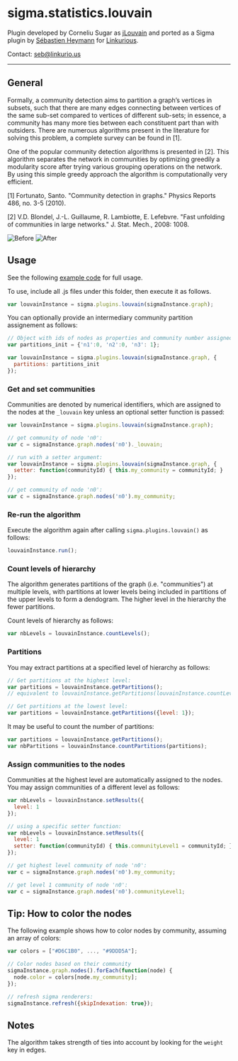 sigma.statistics.louvain
==================

Plugin developed by Corneliu Sugar as [jLouvain](https://github.com/upphiminn/jLouvain) and ported as a Sigma plugin by [Sébastien Heymann](https://github.com/sheymann) for [Linkurious](https://github.com/Linkurious).

Contact: seb@linkurio.us

---
## General
Formally, a community detection aims to partition a graph’s vertices in subsets, such that there are many edges connecting between vertices of the same sub-set compared to vertices of different sub-sets; in essence, a community has many more ties between each constituent part than with outsiders. There are numerous algorithms present in the literature for solving this problem, a complete survey can be found in [1].

One of the popular community detection algorithms is presented in [2]. This algorithm separates the network in communities by optimizing greedily a modularity score after trying various grouping operations on the network. By using this simple greedy approach the algorithm is computationally very efficient.

[1] Fortunato, Santo. "Community detection in graphs." Physics Reports 486, no. 3-5 (2010).

[2] V.D. Blondel, J.-L. Guillaume, R. Lambiotte, E. Lefebvre. "Fast unfolding of communities in large networks." J. Stat. Mech., 2008: 1008.

![Before](https://github.com/Linkurious/linkurious.js/wiki/media/louvain-before.png)
![After](https://github.com/Linkurious/linkurious.js/wiki/media/louvain-after.png)

## Usage

See the following [example code](../../examples/plugin-louvain.html) for full usage.

To use, include all .js files under this folder, then execute it as follows.

```js
var louvainInstance = sigma.plugins.louvain(sigmaInstance.graph);
```

You can optionally provide an intermediary community partition assignement as follows:

```js
// Object with ids of nodes as properties and community number assigned as value.
var partitions_init = {'n1':0, 'n2':0, 'n3': 1};

var louvainInstance = sigma.plugins.louvain(sigmaInstance.graph, {
  partitions: partitions_init
});
```

### Get and set communities

Communities are denoted by numerical identifiers, which are assigned to the nodes at the `_louvain` key unless an optional setter function is passed:

```js
var louvainInstance = sigma.plugins.louvain(sigmaInstance.graph);

// get community of node 'n0': 
var c = sigmaInstance.graph.nodes('n0')._louvain;

// run with a setter argument:
var louvainInstance = sigma.plugins.louvain(sigmaInstance.graph, {
  setter: function(communityId) { this.my_community = communityId; }
});

// get community of node 'n0': 
var c = sigmaInstance.graph.nodes('n0').my_community;
```

### Re-run the algorithm

Execute the algorithm again after calling `sigma.plugins.louvain()` as follows:

```js
louvainInstance.run();
```

### Count levels of hierarchy

The algorithm generates partitions of the graph (i.e. "communities") at multiple levels, with partitions at lower levels being included in partitions of the upper levels to form a dendogram. The higher level in the hierarchy the fewer partitions.

Count levels of hierarchy as follows:

```js
var nbLevels = louvainInstance.countLevels();
```

### Partitions

You may extract partitions at a specified level of hierarchy as follows:

```js
// Get partitions at the highest level:
var partitions = louvainInstance.getPartitions();
// equivalent to louvainInstance.getPartitions(louvainInstance.countLevels() - 1)

// Get partitions at the lowest level:
var partitions = louvainInstance.getPartitions({level: 1});
```

It may be useful to count the number of partitions:

```js
var partitions = louvainInstance.getPartitions();
var nbPartitions = louvainInstance.countPartitions(partitions);
```

### Assign communities to the nodes

Communities at the highest level are automatically assigned to the nodes. You may assign communities of a different level as follows:

```js
var nbLevels = louvainInstance.setResults({
  level: 1
});

// using a specific setter function:
var nbLevels = louvainInstance.setResults({
  level: 1
  setter: function(communityId) { this.communityLevel1 = communityId; }
});

// get highest level community of node 'n0': 
var c = sigmaInstance.graph.nodes('n0').my_community;

// get level 1 community of node 'n0': 
var c = sigmaInstance.graph.nodes('n0').communityLevel1;
```

## Tip: How to color the nodes

The following example shows how to color nodes by community, assuming an array of colors:

```js
var colors = ["#D6C1B0", ..., "#9DDD5A"];

// Color nodes based on their community
sigmaInstance.graph.nodes().forEach(function(node) {
  node.color = colors[node.my_community];
});

// refresh sigma renderers:
sigmaInstance.refresh({skipIndexation: true});
```

## Notes

The algorithm takes strength of ties into account by looking for the `weight` key in edges.
